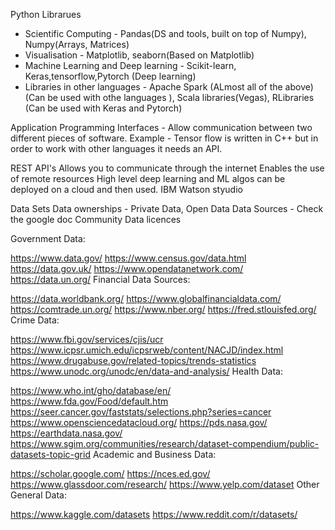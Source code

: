 Python Librarues 
- Scientific Computing                - Pandas(DS and tools, built on top of Numpy), Numpy(Arrays, Matrices)
- Visualisation                       - Matplotlib, seaborn(Based on Matplotlib)
- Machine Learning and Deep learning  - Scikit-learn, Keras,tensorflow,Pytorch  (Deep learning)
- Libraries in other languages        - Apache Spark (ALmost all of the above)(Can be used with othe languages ), Scala libraries(Vegas), RLibraries (Can be used with Keras and Pytorch)

Application Programming Interfaces - Allow communication between two different pieces of software. 
Example - Tensor flow is written in C++ but in order to work with other languages it needs an API.

REST API's
Allows you to communicate through the internet
Enables the use of remote resources 
High level deep learning and ML algos can be deployed on a cloud and then used.
IBM Watson styudio 

Data Sets 
Data ownerships - Private Data, Open Data 
Data Sources - Check the google doc 
Community Data licences 

Government Data:

https://www.data.gov/
https://www.census.gov/data.html
https://data.gov.uk/
https://www.opendatanetwork.com/
https://data.un.org/
Financial Data Sources:

https://data.worldbank.org/
https://www.globalfinancialdata.com/
https://comtrade.un.org/
https://www.nber.org/
https://fred.stlouisfed.org/
Crime Data:

https://www.fbi.gov/services/cjis/ucr
https://www.icpsr.umich.edu/icpsrweb/content/NACJD/index.html
https://www.drugabuse.gov/related-topics/trends-statistics
https://www.unodc.org/unodc/en/data-and-analysis/
Health Data:

https://www.who.int/gho/database/en/
https://www.fda.gov/Food/default.htm
https://seer.cancer.gov/faststats/selections.php?series=cancer
https://www.opensciencedatacloud.org/
https://pds.nasa.gov/
https://earthdata.nasa.gov/
https://www.sgim.org/communities/research/dataset-compendium/public-datasets-topic-grid
Academic and Business Data:

https://scholar.google.com/
https://nces.ed.gov/
https://www.glassdoor.com/research/
https://www.yelp.com/dataset
Other General Data:

https://www.kaggle.com/datasets
https://www.reddit.com/r/datasets/